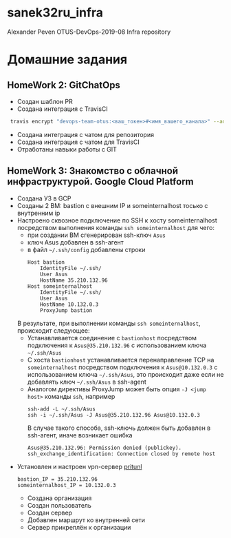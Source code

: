 # sanek32ru_infra
Alexander Peven OTUS-DevOps-2019-08 Infra repository

# Домашние задания

## HomeWork 2: GitChatOps

* Создан шаблон PR
* Создана интеграция с TravisCI
```bash
 travis encrypt "devops-team-otus:<ваш_токен>#<имя_вашего_канала>" --add notifications.slack.rooms --com
```
* Создана интеграция с чатом для репозитория
* Создана интеграция с чатом для TravisCI
* Отработаны навыки работы с GIT

## HomeWork 3: Знакомство с облачной инфраструктурой. Google Cloud Platform

* Создана УЗ в GCP
* Созданы 2 ВМ: bastion с внешним IP и someinternalhost тосько с внутренним ip
* Настроено сквозное подключение по SSH к хосту someinternalhost посредством выполнения команды
`ssh someinternalhost` для чего:
  * при создании ВМ сгенерирован ssh-ключ `Asus`
  * ключ Asus добавлен в ssh-агент
  * в файл `~/.ssh/config` добавлены строки
    ```
    Host bastion
    	IdentityFile ~/.ssh/
    	User Asus
    	HostName 35.210.132.96
    Host someinternalhost
    	IdentityFile ~/.ssh/
    	User Asus
    	HostName 10.132.0.3
    	ProxyJump bastion
    ```
  В результате, при выполнении команды `ssh someinternalhost`, происходит следующее:
  * Устанавливается соединение с `bastionhost` посредством подключения к `Asus@35.210.132.96` с использованием ключа `~/.ssh/Asus`
  * С хоста `bastionhost` устанавливается перенаправление TCP на `someinternalhost` посредством подключения к `Asus@10.132.0.3` с использованием ключа `~/.ssh/Asus`, это происходит даже если не добавлять ключ `~/.ssh/Asus` в ssh-agent
  * Аналогом директивы ProxyJump может быть опция `-J <jump host>` команды `ssh`, например
    ```shell
    ssh-add -L ~/.ssh/Asus
    ssh -i ~/.ssh/Asus -J Asus@35.210.132.96 Asus@10.132.0.3
    ```
    В случае такого способа, ssh-ключь должен быть добавлен в ssh-агент, иначе возникает ошибка
    ```
    Asus@35.210.132.96: Permission denied (publickey).
    ssh_exchange_identification: Connection closed by remote host
    ```
* Установлен и настроен vpn-сервер [pritunl](https://pritunl.com)
  ```
  bastion_IP = 35.210.132.96
  someinternalhost_IP = 10.132.0.3
  ```
  * Создана организация
  * Создан пользователь
  * Создан сервер
  * Добавлен маршрут ко внутренней сети
  * Сервер прикреплён к организации
